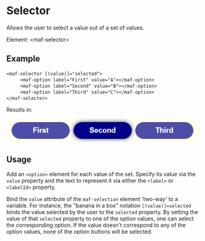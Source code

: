 # Selector
Allows the user to select a value out of a set of values.

Element: \<maf-selector\>

## Example

    <maf-selector [(value)]="selected">
         <maf-option label="First" value="A"></maf-option>
         <maf-option label="Second" value="B"></maf-option>
         <maf-option label="Third" value="C"></maf-option>
    </maf-selector>

Results in:

![selector image](./selector.png)

## Usage
Add an `<option>` element for each value of the set. Specify its value via the `value` property and the text to represent it via either the `<label>` or `<labelId>` property.

Bind the `value` attribute of the `maf-selection` element 'two-way' to a variable. For instance, the "banana in a box" notation `[(value)]=selected` binds the value selected by the user to the `selected` property. By setting the value of that `selected` property to one of the option values, one can select the corresponding option. If the value doesn't correspond to any of the option values, none of the option buttons will be selected.

